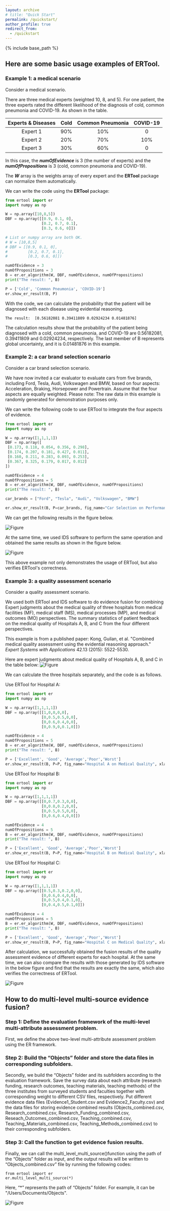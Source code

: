 ```yaml
---
layout: archive
# title: "Quick Start"
permalink: /quickstart/
author_profile: true
redirect_from:
  - /quickstart
---
```

{% include base_path %}

## Here are some basic usage examples of **ERTool**.

### Example 1: a medical scenario

Consider a medical scenario.

There are three medical experts (weighted 10, 8, and 5). For one patient, the three experts rated the different likelihood of the diagnosis of cold, common pneumonia and COVID-19. As shown in the table.

| Experts & Diseases | Cold | Common Pneumonia | COVID-19 |
| :---:        |    :----:   |  :---: |  :---: |
| Expert 1 | 90% | 10% | 0 |
| Expert 2 | 20% | 70% | 10% |
| Expert 3 | 30% | 60% | 0 |

In this case, the ***numOfEvidence*** is 3 (the number of experts) and the ***numOfPropositions*** is 3 (cold, common pneumonia and COVID-19).

The ***W*** array is the weights array of every expert and the **ERTool** package can normalize them automatically.

We can write the code using the **ERTool** package:

```python
from ertool import er
import numpy as np

W = np.array([10,8,5])
DBF = np.array([[0.9, 0.1, 0], 
                [0.2, 0.7, 0.1], 
                [0.3, 0.6, 0]])

# List or numpy array are both OK.
# W = [10,8,5]
# DBF = [[0.9, 0.1, 0], 
#         [0.2, 0.7, 0.1], 
#         [0.3, 0.6, 0]])

numOfEvidence = 3
numOfPropositions = 3
B = er.er_algorithm(W, DBF, numOfEvidence, numOfPropositions)
print("The result: ", B)

P = ['Cold', 'Common Pneumonia', 'COVID-19']
er.show_er_result(B, P)
```
With the code, we can calculate the probability that the patient will be diagnosed with each disease using evidential reasoning.

```
The result:  [0.56182081 0.39411809 0.02924234 0.01481876]
```
The calculation results show that the probability of the patient being diagnosed with a cold, common pneumonia, and COVID-19 are 0.56182081, 0.39411809 and 0.02924234, respectively. The last member of B represents global uncertainty, and it is 0.01481876 in this example.

### Example 2: a car brand selection scenario

Consider a car brand selection scenario.

We have now invited a car evaluator to evaluate cars from five brands, including Ford, Tesla, Audi, Volkswagen and BMW, based on four aspects: Acceleration, Braking, Horsepower and Powertrain. Assume that the four aspects are equally weighted. Please note: The raw data in this example is randomly generated for demonstration purposes only.

We can write the following code to use ERTool to integrate the four aspects of evidence.

```python
from ertool import er
import numpy as np

W = np.array([1,1,1,1])
DBF = np.array([
 [0.173, 0.118, 0.054, 0.356, 0.298],
 [0.174, 0.207, 0.181, 0.427, 0.011],
 [0.160, 0.211, 0.283, 0.093, 0.253],
 [0.367, 0.325, 0.179, 0.017, 0.012]
])

numOfEvidence = 4
numOfPropositions = 5
B = er.er_algorithm(W, DBF, numOfEvidence, numOfPropositions)
print("The result: ", B)

car_brands = ["Ford", "Tesla", "Audi", "Volkswagen", "BMW"]

er.show_er_result(B, P=car_brands, fig_name="Car Selection on Performance", xlabel_name="Car Brands")
```

We can get the following results in the figure below.

![Figure](https://ertool.online/images/output4.png)

At the same time, we used IDS software to perform the same operation and obtained the same results as shown in the figure below.

![Figure](https://ertool.online/images/output4o.jpg)

This above example not only demonstrates the usage of ERTool, but also verifies ERTool's correctness.

### Example 3: a quality assessment scenario

Consider a quality assessment scenario.

We used both ERTool and IDS software to do evidence fusion for combining Expert judgments about the medical quality of three hospitals from medical facilities (MF), medical staff (MS), medical processes (MP), and medical outcomes (MO) perspectives. The summary statistics of patient feedback on the medical quality of Hospitals A, B, and C from the four different perspectives.

This example is from a published paper: Kong, Guilan, et al. "Combined medical quality assessment using the evidential reasoning approach." *Expert Systems with Applications* 42.13 (2015): 5522-5530.

Here are expert judgments about medical quality of Hospitals A, B, and C in the table below:
![Figure](https://ertool.online/images/table4.png)

We can calculate the three hospitals separately, and the code is as follows.

Use ERTool for Hospital A:

```python
from ertool import er
import numpy as np

W = np.array([1,1,1,1])
DBF = np.array([[1,0,0,0,0], 
                [0,0.5,0.5,0,0], 
                [0,0.6,0.4,0,0], 
                [0,0.9,0,0.1,0]])

numOfEvidence = 4
numOfPropositions = 5
B = er.er_algorithm(W, DBF, numOfEvidence, numOfPropositions)
print("The result: ", B)

P = ['Excellent', 'Good', 'Average','Poor','Worst']
er.show_er_result(B, P=P, fig_name="Hospital A on Medical Quality", xlabel_name="Evalution grades")
```

Use ERTool for Hospital B:

```python
from ertool import er
import numpy as np

W = np.array([1,1,1,1])
DBF = np.array([[0,0.7,0.3,0,0], 
                [0,0.8,0.2,0,0], 
                [0,0.5,0.5,0,0], 
                [0,0.6,0.4,0,0]])

numOfEvidence = 4
numOfPropositions = 5
B = er.er_algorithm(W, DBF, numOfEvidence, numOfPropositions)
print("The result: ", B)

P = ['Excellent', 'Good', 'Average','Poor','Worst']
er.show_er_result(B, P=P, fig_name="Hospital B on Medical Quality", xlabel_name="Evalution grades")
```

Use ERTool for Hospital C:

```python
from ertool import er
import numpy as np

W = np.array([1,1,1,1])
DBF = np.array([[0.5,0.3,0.2,0,0], 
                [0,0.6,0.4,0,0], 
                [0,0.5,0.4,0.1,0], 
                [0,0.4,0.5,0.1,0]])

numOfEvidence = 4
numOfPropositions = 5
B = er.er_algorithm(W, DBF, numOfEvidence, numOfPropositions)
print("The result: ", B)

P = ['Excellent', 'Good', 'Average','Poor','Worst']
er.show_er_result(B, P=P, fig_name="Hospital C on Medical Quality", xlabel_name="Evalution grades")
```

After calculation, we successfully obtained the fusion results of the quality assessment evidence of different experts for each hospital. At the same time, we can also compare the results with those generated by IDS software in the below figure and find that the results are exactly the same, which also verifies the correctness of ERTool.

![Figure](https://ertool.online/images/example.png)

## How to do multi-level multi-source evidence fusion?

### Step 1: Define the evaluation framework of the multi-level multi-attribute assessment problem.

First, we define the above two-level multi-attribute assessment problem using the ER framework.

### Step 2: Build the “Objects” folder and store the data files in corresponding subfolders.

Secondly, we build the “Objects” folder and its subfolders according to the evaluation framework. Save the survey data about each attribute (research funding, research outcomes, teaching materials, teaching methods) of the three institutes from surveyed students and faculties together with corresponding weight to different CSV files, respectively. Put different evidence data files (Evidence1_Student.csv and Evidence2_Faculty.csv) and the data files for storing evidence combined results (Objects_combined.csv, Research_combined.csv, Research_Funding_combined.csv, Reseach_Outcomes_combined.csv, Teaching_combined.csv, Teaching_Materials_combined.csv, Teaching_Methods_combined.csv) to their corresponding subfolders.

### Step 3: Call the function to get evidence fusion results.

Finally, we can call the multi_level_multi_source()function using the path of the “Objects” folder as input, and the output results will be written to “Objects_combined.csv” file by running the following codes:

```
from ertool import er
er.multi_level_multi_source(*)
```

Here, “*” represents the path of “Objects” folder. For example, it can be "/Users/Documents/Objects".

![Figure](https://ertool.online/images/fig6.png)